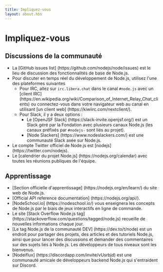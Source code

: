 ```yaml
---
title: Impliquez-vous
layout: about.hbs
---
```


# Impliquez-vous

## Discussions de la communauté

- La [GitHub issues list] (https\://github.com/nodejs/node/issues) est le lieu de discussion des fonctionnalités de base de Node.js.
- Pour discuter en temps réel du développement de Node.js, utilisez l'une des plateformes suivantes
  - Pour IRC, allez sur `irc.libera.chat` dans le canal `#node.js` avec un [client IRC] (https\://en.wikipedia.org/wiki/Comparison_of_Internet_Relay_Chat_clients) ou connectez-vous dans votre navigateur web au canal en utilisant [un client web] (https\://kiwiirc.com/nextclient/).
  - Pour Slack, il y a deux options :
    - Le [OpenJSF Slack] (https\://slack-invite.openjsf.org/) est un Slack géré par la Fondation avec plusieurs canaux Node.js (les canaux préfixés par `#nodejs-` sont liés au projet).
    - [Node Slackers] (https\://www\.nodeslackers.com/) est une communauté Slack axée sur Node.js.
- Le compte Twitter officiel de Node.js est [nodejs] (https\://twitter.com/nodejs).
- Le [calendrier du projet Node.js] (https\://nodejs.org/calendar) avec toutes les réunions publiques de l'équipe.

## Apprentissage

- [Section officielle d'apprentissage] (https\://nodejs.org/en/learn/) du site web de Node.js.
- [Official API reference documentation] (https\://nodejs.org/api/).
- [NodeSchool.io] (https\://nodeschool.io/) vous enseignera les concepts de Node.js par le biais de jeux interactifs en ligne de commande.
- Le site [Stack Overflow Node.js tag] (https\://stackoverflow\.com/questions/tagged/node.js) recueille de nouvelles informations chaque jour.
- [Le tag Node.js de la communauté DEV] (https\://dev.to/t/node) est un endroit pour partager des projets, des articles et des tutoriels Node.js, ainsi que pour lancer des discussions et demander des commentaires sur des sujets liés à Node.js. Les développeurs de tous niveaux sont les bienvenus.
- [Nodeiflux] (https\://discordapp.com/invite/vUsrbjd) est une communauté amicale de développeurs backend Node.js qui s'entraident sur Discord.
